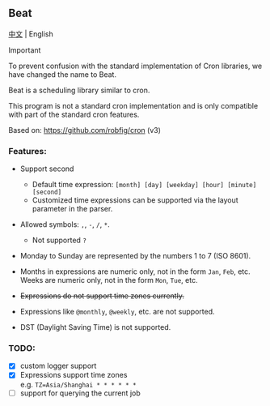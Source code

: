 ## Beat

[中文](README.md) | English  

> [!IMPORTANT]  
> To prevent confusion with the standard implementation of Cron libraries, 
> we have changed the name to Beat.

Beat is a scheduling library similar to cron.

This program is not a standard cron implementation and is only compatible with part of the standard cron features.  

Based on: https://github.com/robfig/cron (v3)  

### Features:  

- Support second
  - Default time expression: `[month] [day] [weekday] [hour] [minute] [second]`  
  - Customized time expressions can be supported via the layout parameter in the parser.  

- Allowed symbols: `,`, `-`, `/`, `*`.  
  - Not supported `? `  

- Monday to Sunday are represented by the numbers 1 to 7 (ISO 8601).  
  
- Months in expressions are numeric only, not in the form `Jan`, `Feb`, etc. Weeks are numeric only, not in the form `Mon`, `Tue`, etc.  

- ~~Expressions do not support time zones currently.~~  

- Expressions like `@monthly`, `@weekly`, etc. are not supported.  

- DST (Daylight Saving Time) is not supported.  

### TODO:  

- [x] custom logger support  
- [x] Expressions support time zones  
      e.g. `TZ=Asia/Shanghai * * * * * *`
- [ ] support for querying the current job  
